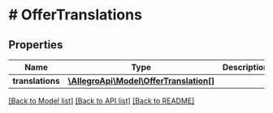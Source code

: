 # # OfferTranslations

## Properties

Name | Type | Description | Notes
------------ | ------------- | ------------- | -------------
**translations** | [**\AllegroApi\Model\OfferTranslation[]**](OfferTranslation.md) |  | [optional]

[[Back to Model list]](../../README.md#models) [[Back to API list]](../../README.md#endpoints) [[Back to README]](../../README.md)
